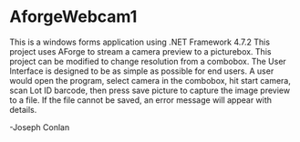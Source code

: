 # AforgeWebcam1
This is a windows forms application using .NET Framework 4.7.2
This project uses AForge to stream a camera preview to a picturebox.
This project can be modified to change resolution from a combobox.
The User Interface is designed to be as simple as possible for end users.
  A user would open the program, select camera in the combobox, hit start camera, scan Lot ID barcode, then press save picture to capture the image preview to a file.
If the file cannot be saved, an error message will appear with details.

-Joseph Conlan
